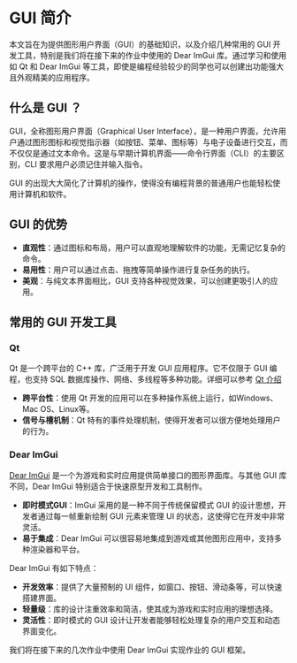 # GUI 简介
本文旨在为提供图形用户界面（GUI）的基础知识，以及介绍几种常用的 GUI 开发工具，特别是我们将在接下来的作业中使用的 Dear ImGui 库。通过学习和使用如 Qt 和 Dear ImGui 等工具，即使是编程经验较少的同学也可以创建出功能强大且外观精美的应用程序。

## 什么是 GUI ？
GUI，全称图形用户界面（Graphical User Interface），是一种用户界面，允许用户通过图形图标和视觉指示器（如按钮、菜单、图标等）与电子设备进行交互，而不仅仅是通过文本命令。这是与早期计算机界面——命令行界面（CLI）的主要区别，CLI 要求用户必须记住并输入指令。

GUI 的出现大大简化了计算机的操作，使得没有编程背景的普通用户也能轻松使用计算机和软件。

## GUI 的优势

- **直观性**：通过图标和布局，用户可以直观地理解软件的功能，无需记忆复杂的命令。
- **易用性**：用户可以通过点击、拖拽等简单操作进行复杂任务的执行。
- **美观**：与纯文本界面相比，GUI 支持各种视觉效果，可以创建更吸引人的应用。

## 常用的 GUI 开发工具

### Qt

Qt 是一个跨平台的 C++ 库，广泛用于开发 GUI 应用程序。它不仅限于 GUI 编程，也支持 SQL 数据库操作、网络、多线程等多种功能。详细可以参考 [Qt 介绍](https://github.com/Ubpa/USTC_CG/blob/master/Homeworks/1_MiniDraw/documents/QtIntro.md)

- **跨平台性**：使用 Qt 开发的应用可以在多种操作系统上运行，如Windows、Mac OS、Linux等。
- **信号与槽机制**：Qt 特有的事件处理机制，使得开发者可以很方便地处理用户的行为。

### Dear ImGui
[Dear ImGui](https://github.com/ocornut/imgui) 是一个为游戏和实时应用提供简单接口的图形界面库。与其他 GUI 库不同，Dear ImGui 特别适合于快速原型开发和工具制作。

- **即时模式GUI**：ImGui 采用的是一种不同于传统保留模式 GUI 的设计思想，开发者通过每一帧重新绘制 GUI 元素来管理 UI 的状态，这使得它在开发中非常灵活。
- **易于集成**：Dear ImGui 可以很容易地集成到游戏或其他图形应用中，支持多种渲染器和平台。

Dear ImGui 有如下特点：

- **开发效率**：提供了大量预制的 UI 组件，如窗口、按钮、滑动条等，可以快速搭建界面。
- **轻量级**：库的设计注重效率和简洁，使其成为游戏和实时应用的理想选择。
- **灵活性**：即时模式的 GUI 设计让开发者能够轻松处理复杂的用户交互和动态界面变化。

我们将在接下来的几次作业中使用 Dear ImGui 实现作业的 GUI 框架。